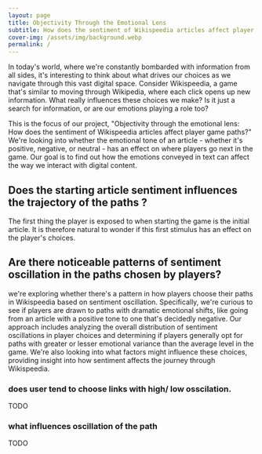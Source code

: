 ```yaml
---
layout: page
title: Objectivity Through the Emotional Lens
subtitle: How does the sentiment of Wikispeedia articles affect player game paths?
cover-img: /assets/img/background.webp
permalink: /
---
```


In today's world, where we're constantly bombarded with information from all sides, it's interesting to think about what drives our choices as we navigate through this vast digital space. Consider Wikispeedia, a game that's similar to moving through Wikipedia, where each click opens up new information. What really influences these choices we make? Is it just a search for information, or are our emotions playing a role too?

This is the focus of our project, "Objectivity through the emotional lens: How does the sentiment of Wikispeedia articles affect player game paths?" We're looking into whether the emotional tone of an article - whether it's positive, negative, or neutral - has an effect on where players go next in the game. Our goal is to find out how the emotions conveyed in text can affect the way we interact with digital content.

## Does the starting article sentiment influences the trajectory of the paths ?
The first thing the player is exposed to when starting the game is the initial article. It is therefore natural to wonder if this first stimulus has an effect on the player's choices.

## Are there noticeable patterns of sentiment oscillation in the paths chosen by players?
we're exploring whether there's a pattern in how players choose their paths in Wikispeedia based on sentiment oscillation. Specifically, we're curious to see if players are drawn to paths with dramatic emotional shifts, like going from an article with a positive tone to one that's decidedly negative. Our approach includes analyzing the overall distribution of sentiment oscillations in player choices and determining if players generally opt for paths with greater or lesser emotional variance than the average level in the game. We're also looking into what factors might influence these choices, providing insight into how sentiment affects the journey through Wikispeedia.


### does user tend to choose links with high/ low osscilation.
TODO

### what influences oscillation of the path
TODO

